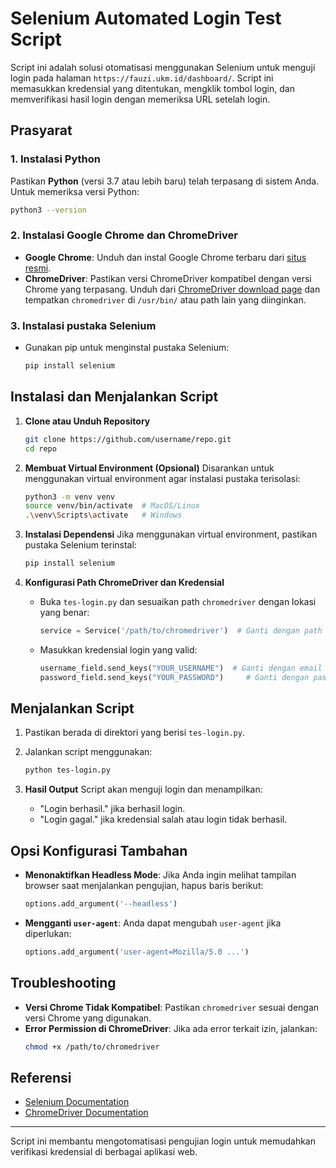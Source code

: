 
# Selenium Automated Login Test Script

Script ini adalah solusi otomatisasi menggunakan Selenium untuk menguji login pada halaman `https://fauzi.ukm.id/dashboard/`. Script ini memasukkan kredensial yang ditentukan, mengklik tombol login, dan memverifikasi hasil login dengan memeriksa URL setelah login.

## Prasyarat

### 1. Instalasi Python
Pastikan **Python** (versi 3.7 atau lebih baru) telah terpasang di sistem Anda. Untuk memeriksa versi Python:
```bash
python3 --version
```

### 2. Instalasi Google Chrome dan ChromeDriver
   - **Google Chrome**: Unduh dan instal Google Chrome terbaru dari [situs resmi](https://www.google.com/chrome/).
   - **ChromeDriver**: Pastikan versi ChromeDriver kompatibel dengan versi Chrome yang terpasang. Unduh dari [ChromeDriver download page](https://chromedriver.chromium.org/downloads) dan tempatkan `chromedriver` di `/usr/bin/` atau path lain yang diinginkan.

### 3. Instalasi pustaka Selenium
   - Gunakan pip untuk menginstal pustaka Selenium:
     ```bash
     pip install selenium
     ```

## Instalasi dan Menjalankan Script

1. **Clone atau Unduh Repository**
   ```bash
   git clone https://github.com/username/repo.git
   cd repo
   ```

2. **Membuat Virtual Environment (Opsional)**
   Disarankan untuk menggunakan virtual environment agar instalasi pustaka terisolasi:
   ```bash
   python3 -m venv venv
   source venv/bin/activate  # MacOS/Linux
   .\venv\Scripts\activate   # Windows
   ```

3. **Instalasi Dependensi**
   Jika menggunakan virtual environment, pastikan pustaka Selenium terinstal:
   ```bash
   pip install selenium
   ```

4. **Konfigurasi Path ChromeDriver dan Kredensial**
   - Buka `tes-login.py` dan sesuaikan path `chromedriver` dengan lokasi yang benar:
     ```python
     service = Service('/path/to/chromedriver')  # Ganti dengan path aktual
     ```
   - Masukkan kredensial login yang valid:
     ```python
     username_field.send_keys("YOUR_USERNAME")  # Ganti dengan email yang benar
     password_field.send_keys("YOUR_PASSWORD")     # Ganti dengan password yang benar
     ```

## Menjalankan Script

1. Pastikan berada di direktori yang berisi `tes-login.py`.
2. Jalankan script menggunakan:
   ```bash
   python tes-login.py
   ```

3. **Hasil Output**
   Script akan menguji login dan menampilkan:
   - "Login berhasil." jika berhasil login.
   - "Login gagal." jika kredensial salah atau login tidak berhasil.

## Opsi Konfigurasi Tambahan

- **Menonaktifkan Headless Mode**: Jika Anda ingin melihat tampilan browser saat menjalankan pengujian, hapus baris berikut:
  ```python
  options.add_argument('--headless')
  ```

- **Mengganti `user-agent`**: Anda dapat mengubah `user-agent` jika diperlukan:
  ```python
  options.add_argument('user-agent=Mozilla/5.0 ...')
  ```

## Troubleshooting

- **Versi Chrome Tidak Kompatibel**: Pastikan `chromedriver` sesuai dengan versi Chrome yang digunakan.
- **Error Permission di ChromeDriver**: Jika ada error terkait izin, jalankan:
  ```bash
  chmod +x /path/to/chromedriver
  ```

## Referensi

- [Selenium Documentation](https://www.selenium.dev/documentation/)
- [ChromeDriver Documentation](https://chromedriver.chromium.org/)

---

Script ini membantu mengotomatisasi pengujian login untuk memudahkan verifikasi kredensial di berbagai aplikasi web.
